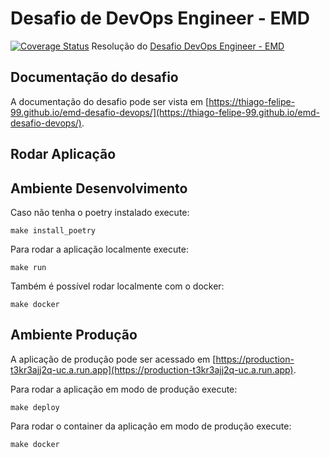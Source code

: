 # Desafio de DevOps Engineer - EMD
[![Coverage Status](https://coveralls.io/repos/github/thiago-felipe-99/emd-desafio-devops/badge.svg?branch=main)](https://coveralls.io/github/thiago-felipe-99/emd-desafio-devops?branch=main)
Resolução do [Desafio DevOps Engineer - EMD](https://github.com/prefeitura-rio/emd-desafio-devops)

## Documentação do desafio
A documentação do desafio pode ser vista em [https://thiago-felipe-99.github.io/emd-desafio-devops/](https://thiago-felipe-99.github.io/emd-desafio-devops/).

## Rodar Aplicação
## Ambiente Desenvolvimento
Caso não tenha o poetry instalado execute:
```shell
make install_poetry
```
Para rodar a aplicação localmente execute:
```shell
make run
```
Também é possível rodar localmente com o docker:
```shell
make docker
```
## Ambiente Produção
A aplicação de produção pode ser acessado em [https://production-t3kr3ajj2q-uc.a.run.app](https://production-t3kr3ajj2q-uc.a.run.app).

Para rodar a aplicação em modo de produção execute:
```shell
make deploy
```
Para rodar o container da aplicação em modo de produção execute:
```shell
make docker
```
